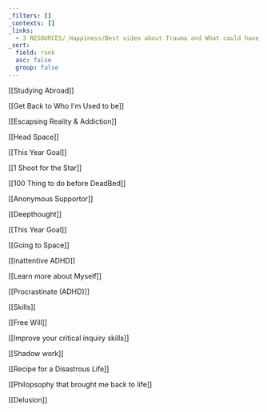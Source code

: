 ```yaml
---
_filters: []
_contexts: []
_links:
  - 3 RESOURCES/_Happiness/Best video about Trauma and What could have been.md
_sort:
  field: rank
  asc: false
  group: false
---
```

[[Studying Abroad]]

[[Get Back to Who I'm Used to be]]

[[Escapsing Reality & Addiction]]

[[Head Space]]

[[This Year Goal]]

[[1 Shoot for the Star]]

[[100 Thing to do before DeadBed]]

[[Anonymous Supportor]]

[[Deepthought]]

[[This Year Goal]]

[[Going to Space]]

[[Inattentive ADHD]]

[[Learn more about Myself]]

[[Procrastinate (ADHD)]]

[[Skills]]

[[Free Will]]

[[Improve your critical inquiry skills]]

[[Shadow work]]

[[Recipe for a Disastrous Life]]

[[Philopsophy that brought me back to life]]

[[Delusion]]